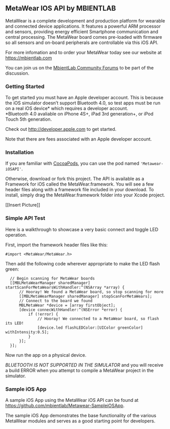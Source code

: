 ## MetaWear IOS API by MBIENTLAB

MetaWear is a complete development and production platform for wearable and connected device applications.  It features a powerful ARM processor and sensors, providing energy efficient Smartphone communication and central processing.  The MetaWear board comes pre-loaded with firmware so all sensors and on-board peripherals are controllable via this iOS API.

For more infomation and to order your MetaWear today see our website at https://mbientlab.com

You can join us on the [MbientLab Community Forums](http://community.mbientlab.com) to be part of the discussion.

### Getting Started

To get started you must have an Apple developer account. This is because the iOS simulator doesn’t support Bluetooth 4.0, so test apps must be run on a real iOS device* which requires a developer account.  
*Bluetooth 4.0 avaliable on iPhone 4S+, iPad 3rd generation+, or iPod Touch 5th generation.

Check out http://developer.apple.com to get started. 

Note that there are fees associated with an Apple developer account.

### Installation

If you are familiar with [CocoaPods](http://cocoapods.org/), you can use the pod named `'Metawear-iOSAPI'`.

Otherwise, download or fork this project.  The API is available as a Framework for iOS called the MetaWear.framework. You will see a few header files along with a framework file included in your download.  To install, simply drag the MetaWear.framework folder into your Xcode project.

[[Insert Picture]]

### Simple API Test

Here is a walkthrough to showcase a very basic connect and toggle LED operation.

First, import the framework header files like this:
```obj-c
#import <MetaWear/MetaWear.h>
```

Then add the following code wherever appropriate to make the LED flash green:
```obj-c
  // Begin scanning for MetaWear boards
  [[MBLMetaWearManager sharedManager] startScanForMetaWearsWithHandler:^(NSArray *array) {
      // Hooray! We found a MetaWear board, so stop scanning for more
      [[MBLMetaWearManager sharedManager] stopScanForMetaWears];
      // Connect to the board we found
      MBLMetaWear *device = [array firstObject];
      [device connecWithHandler:^(NSError *error) {
          if (!error) {
              // Hooray! We connected to a MetaWear board, so flash its LED!
              [device.led flashLEDColor:[UIColor greenColor] withIntensity:0.5];
          }
      }];
  }];
```
Now run the app on a physical device. 

*BLUETOOTH IS NOT SUPPORTED IN THE SIMULATOR* and you will receive a build ERROR when you attempt to compile a MetaWear project in the simulator.

### Sample iOS App

A sample iOS App using the MetaWear iOS API can be found at https://github.com/mbientlab/Metawear-SampleiOSApp.

The sample iOS App demonstrates the base functionality of the various MetaWear modules and serves as a good starting point for developers.


